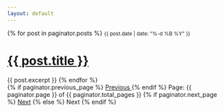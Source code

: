 ```yaml
---
layout: default
---
```


<!-- This loops through the paginated posts -->
{% for post in paginator.posts %}
  <small>{{ post.date | date: "%-d %B %Y" }}</small>
  <h1><a href="{{ post.url }}">{{ post.title }}</a></h1>
  {{ post.excerpt }}
{% endfor %}

<!-- Pagination links -->
<div class="pagination">
  {% if paginator.previous_page %}
    <a href="{{ paginator.previous_page_path }}" class="previous">
      Previous
    </a>
  {% endif %}
  <span class="page_number ">
    Page: {{ paginator.page }} of {{ paginator.total_pages }}
  </span>
  {% if paginator.next_page %}
    <a href="{{ paginator.next_page_path }}" class="next">Next</a>
  {% else %}
    <span class="next ">Next</span>
  {% endif %}
</div>
